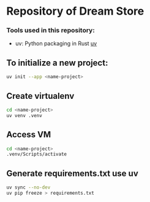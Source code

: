# Repository of Dream Store

### Tools used in this repository:
- uv: Python packaging in Rust [uv](https://docs.astral.sh/uv/#highlights)

## To initialize a new project:
````bash
uv init --app <name-project>
````

## Create virtualenv
````bash
cd <name-project>
uv venv .venv
````

## Access VM
````bash
cd <name-project>
.venv/Scripts/activate
````

## Generate requirements.txt use uv
````bash
uv sync --no-dev
uv pip freeze > requirements.txt
````
